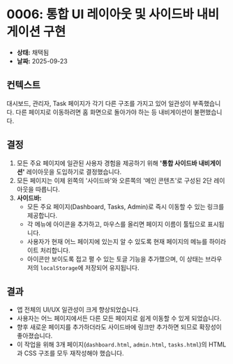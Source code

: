 # 0006: 통합 UI 레이아웃 및 사이드바 내비게이션 구현

* **상태:** 채택됨
* **날짜:** 2025-09-23

## 컨텍스트

대시보드, 관리자, Task 페이지가 각기 다른 구조를 가지고 있어 일관성이 부족했습니다. 다른 페이지로 이동하려면 홈 화면으로 돌아가야 하는 등 내비게이션이 불편했습니다.

## 결정

1.  모든 주요 페이지에 일관된 사용자 경험을 제공하기 위해 **'통합 사이드바 내비게이션'** 레이아웃을 도입하기로 결정했습니다.
2.  모든 페이지는 이제 왼쪽의 '사이드바'와 오른쪽의 '메인 콘텐츠'로 구성된 2단 레이아웃을 따릅니다.
3.  **사이드바:**
    *   모든 주요 페이지(Dashboard, Tasks, Admin)로 즉시 이동할 수 있는 링크를 제공합니다.
    *   각 메뉴에 아이콘을 추가하고, 마우스를 올리면 페이지 이름이 툴팁으로 표시됩니다.
    *   사용자가 현재 어느 페이지에 있는지 알 수 있도록 현재 페이지의 메뉴를 하이라이트 처리합니다.
    *   아이콘만 보이도록 접고 펼 수 있는 토글 기능을 추가했으며, 이 상태는 브라우저의 `localStorage`에 저장되어 유지됩니다.

## 결과

*   앱 전체의 UI/UX 일관성이 크게 향상되었습니다.
*   사용자는 어느 페이지에서든 다른 모든 페이지로 쉽게 이동할 수 있게 되었습니다.
*   향후 새로운 페이지를 추가하더라도 사이드바에 링크만 추가하면 되므로 확장성이 좋아졌습니다.
*   이 작업을 위해 3개 페이지(`dashboard.html`, `admin.html`, `tasks.html`)의 HTML과 CSS 구조를 모두 재작성해야 했습니다.
